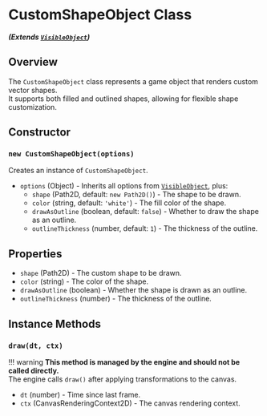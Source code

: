 # CustomShapeObject Class  
**_(Extends [`VisibleObject`](VisibleObject.md))_**

## Overview  
The `CustomShapeObject` class represents a game object that renders custom vector shapes.  
It supports both filled and outlined shapes, allowing for flexible shape customization.

## Constructor

### `new CustomShapeObject(options)`

Creates an instance of `CustomShapeObject`.

- `options` (Object) - Inherits all options from [`VisibleObject`](VisibleObject.md), plus:
  - `shape` (Path2D, default: `new Path2D()`) - The shape to be drawn.
  - `color` (string, default: `'white'`) - The fill color of the shape.
  - `drawAsOutline` (boolean, default: `false`) - Whether to draw the shape as an outline.
  - `outlineThickness` (number, default: `1`) - The thickness of the outline.

## Properties

- `shape` (Path2D) - The custom shape to be drawn.
- `color` (string) - The color of the shape.
- `drawAsOutline` (boolean) - Whether the shape is drawn as an outline.
- `outlineThickness` (number) - The thickness of the outline.

## Instance Methods

### `draw(dt, ctx)`

!!! warning
    **This method is managed by the engine and should not be called directly.**  
    The engine calls `draw()` after applying transformations to the canvas.

- `dt` (number) - Time since last frame.
- `ctx` (CanvasRenderingContext2D) - The canvas rendering context.
